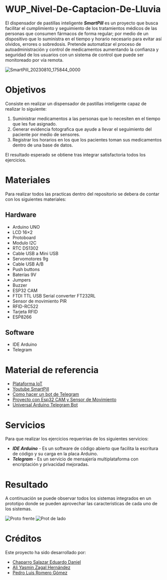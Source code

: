 # WUP_Nivel-De-Captacion-De-Lluvia
El dispensador de pastillas inteligente ___SmartPill___ es un proyecto que busca facilitar el cumplimiento y seguimiento de los tratamientos médicos de las personas que consumen fármacos de forma regular; por medio de un dispositivo que lo suministra en el tiempo y horario necesario para evitar así olvidos, errores o sobredosis. Pretende automatizar el proceso de autoadministración y control de medicamentos aumentando la confianza y seguridad de los usuarios con un sistema de control que puede ser monitoreado por vía remota.

![SmartPill_20230810_175844_0000](https://github.com/DanielChaparro82/SmartPill-Dispensador-de-pastillas-inteligente/assets/135756954/3662ade3-0889-430e-9c89-2fefc8889005)

# Objetivos
Consiste en realizar un dispensador de pastillas inteligente capaz de realizar lo siguiente:

1. Suministrar medicamentos a las personas que lo necesiten en el tiempo que les fue asignado.
2. Generar evidencia fotografica que ayude a llevar el seguimiento del paciente por medio de sensores.
3. Registrar los horarios en los que los pacientes toman sus medicamentos dentro de una base de datos.

El resultado esperado se obtiene tras integrar satisfactoria todos los ejercicios.

# Materiales
Para realizar todos las practicas dentro del repositorio se debera de contar con los siguientes materiales:

## Hardware 
- Arduino UNO
- LCD 16×2
- Protoboard
- Modulo I2C
- RTC DS1302
- Cable USB a Mini USB
- Servomotores 9g
- Cable USB A/B
- Push buttons
- Baterías 9V
- Jumpers
- Buzzer
- ESP32 CAM
- FTDI TTL USB Serial converter FT232RL
- Sensor de movimiento PIR
- RFID-RC522
- Tarjeta RFID
- ESP8266

## Software
- IDE Arduino
- Telegram

# Material de referencia 
- [Plataforma IoT](https://edu.codigoiot.com/course/view.php?id=1039)
- [Youtube SmartPill](https://youtu.be/fwuQnLMJ-to)
- [Como hacer un bot de Telegram](https://blog.330ohms.com/2021/03/09/crea-tu-propio-bot-de-telegram-con-esp32/)
- [Proyecto con Esp32 CAM y Sensor de Movimiento](https://www.youtube.com/watch?v=WOb1QoqDoiI)
- [Universal Arduino Telegram Bot](https://github.com/witnessmenow/Universal-Arduino-Telegram-Bot)

# Servicios
Para que realizar los ejercicios requeririas de los siguientes servicios:
- ___IDE Arduino___ - Es un software de código abierto que facilita la escritura de código y su carga en la placa Arduino.
- ___Telegram___ - Es un servicio de mensajería multiplataforma con encriptación y privacidad mejoradas.

# Resultado
A continuación se puede observar todos los sistemas integrados en un prototipo donde se pueden aprovechar las caracteristicas de cada uno de los sistemas.

![Proto frente](https://github.com/DanielChaparro82/SmartPill-Dispensador-de-pastillas-inteligente/assets/135756954/2ddd29ae-13c3-4ac9-a0ea-dcff0d442d0f)
![Prot de lado](https://github.com/DanielChaparro82/SmartPill-Dispensador-de-pastillas-inteligente/assets/135756954/92ab454e-d798-41e5-adce-72d7af243337)

# Créditos
Este proyecto ha sido desarrollado por:
- [Chaparro Salazar Eduardo Daniel](https://github.com/DanielChaparro82?tab=repositories)
- [Ali Yasmin Zagal Hernández](https://github.com/YasminZagal?tab=repositories)
- [Pedro Luis Romero Gómez](https://github.com/remorx20)
